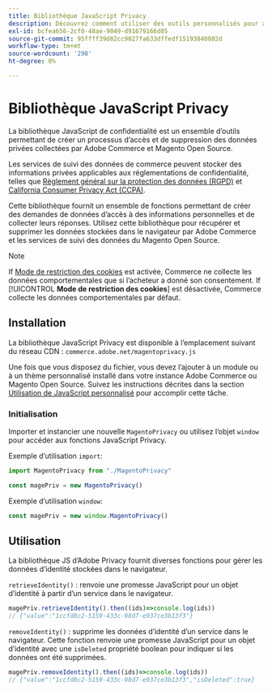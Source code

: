 ```yaml
---
title: Bibliothèque JavaScript Privacy
description: Découvrez comment utiliser des outils personnalisés pour accéder aux informations personnelles des clients et les supprimer collectées par Adobe Commerce et Magento Open Source.
exl-id: bcfea656-2cf0-48ae-9049-d91679166d05
source-git-commit: 95ffff39d82cc9027fa633dffedf15193040802d
workflow-type: tm+mt
source-wordcount: '298'
ht-degree: 0%

---
```


<!-- TODO: Remove this topic and redirect to the adobe-privacy-javascript-library.md when the Adobe privacy library has been integrated with Commerce. -->

# Bibliothèque JavaScript Privacy

La bibliothèque JavaScript de confidentialité est un ensemble d’outils permettant de créer un processus d’accès et de suppression des données privées collectées par Adobe Commerce et Magento Open Source.

Les services de suivi des données de commerce peuvent stocker des informations privées applicables aux réglementations de confidentialité, telles que [Règlement général sur la protection des données (RGPD)](gdpr.md) et [California Consumer Privacy Act (CCPA)](ccpa.md).

Cette bibliothèque fournit un ensemble de fonctions permettant de créer des demandes de données d’accès à des informations personnelles et de collecter leurs réponses. Utilisez cette bibliothèque pour récupérer et supprimer les données stockées dans le navigateur par Adobe Commerce et les services de suivi des données du Magento Open Source.

>[!NOTE]
>
>If [Mode de restriction des cookies](https://experienceleague.adobe.com/docs/commerce-admin/start/compliance/privacy/compliance-cookie-law.html) est activée, Commerce ne collecte les données comportementales que si l’acheteur a donné son consentement. If [!UICONTROL **Mode de restriction des cookies**] est désactivée, Commerce collecte les données comportementales par défaut.

## Installation

La bibliothèque JavaScript Privacy est disponible à l’emplacement suivant du réseau CDN : `commerce.adobe.net/magentoprivacy.js`

Une fois que vous disposez du fichier, vous devez l’ajouter à un module ou à un thème personnalisé installé dans votre instance Adobe Commerce ou Magento Open Source. Suivez les instructions décrites dans la section [Utilisation de JavaScript personnalisé](https://developer.adobe.com/commerce/frontend-core/javascript/custom/) pour accomplir cette tâche.

### Initialisation

Importer et instancier une nouvelle `MagentoPrivacy` ou utilisez l’objet `window` pour accéder aux fonctions JavaScript Privacy.

Exemple d’utilisation `import`:

```js
import MagentoPrivacy from "./MagentoPrivacy"

const magePriv = new MagentoPrivacy()
```

Exemple d’utilisation `window`:

```js
const magePriv = new window.MagentoPrivacy()
```

## Utilisation

La bibliothèque JS d’Adobe Privacy fournit diverses fonctions pour gérer les données d’identité stockées dans le navigateur.

`retrieveIdentity()`
: renvoie une promesse JavaScript pour un objet d’identité à partir d’un service dans le navigateur.

```js
magePriv.retrieveIdentity().then((ids)=>console.log(ids))
// {"value":"1ccfd8c2-5159-433c-98d7-e937ce3b13f3"}
```

`removeIdentity()`
: supprime les données d’identité d’un service dans le navigateur.
Cette fonction renvoie une promesse JavaScript pour un objet d’identité avec une `isDeleted` propriété boolean pour indiquer si les données ont été supprimées.

```js
magePriv.removeIdentity().then((ids)=>console.log(ids))
// {"value":"1ccfd8c2-5159-433c-98d7-e937ce3b13f3","isDeleted":true}
```
